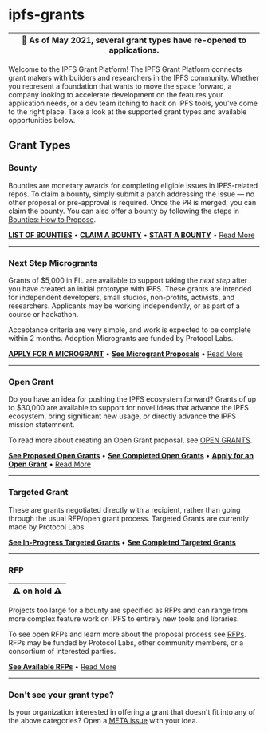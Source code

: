 # ipfs-grants

| 📣 As of May 2021, several grant types have re-opened to applications. |
|---|

Welcome to the IPFS Grant Platform! The IPFS Grant Platform connects grant makers with builders and researchers in the IPFS community. Whether you represent a foundation that wants to move the space forward, a company looking to accelerate development on the features your application needs, or a dev team itching to hack on IPFS tools, you've come to the right place. Take a look at the supported grant types and available opportunities below.

## Grant Types

### Bounty
Bounties are monetary awards for completing eligible issues in IPFS-related repos. To claim a bounty, simply submit a patch addressing the issue &mdash; no other proposal or pre-approval is required. Once the PR is merged, you can claim the bounty. You can also offer a bounty by following the steps in [Bounties: How to Propose](BOUNTIES.md#how-to-propose).

[**LIST OF BOUNTIES**](../../projects/1) • [**CLAIM A BOUNTY**](BOUNTIES.md#how-to-collect) • [**START A BOUNTY**](BOUNTIES.md#how-to-propose) • [Read More](BOUNTIES.md)

---

### Next Step Microgrants
Grants of $5,000 in FIL are available to support taking the _next step_ after you have created an initial prototype with IPFS. These grants are intended for independent developers, small studios, non-profits, activists, and researchers. Applicants may be working independently, or as part of a course or hackathon.

Acceptance criteria are very simple, and work is expected to be complete within 2 months. Adoption Microgrants are funded by Protocol Labs.

[**APPLY FOR A MICROGRANT**](MICROGRANTS.md#Apply) • [**See Microgrant Proposals**](../../issues?utf8=%E2%9C%93&q=is%3Aissue+label%3Atype%3Amicrogrant+) • [Read More](MICROGRANTS.md)

---

### Open Grant
Do you have an idea for pushing the IPFS ecosystem forward? Grants of up to $30,000 are available to support for novel ideas that advance the IPFS ecosystem, bring significant new usage, or directly advance the IPFS mission statemnent.

To read more about creating an Open Grant proposal, see [OPEN GRANTS](open-grants).

[**See Proposed Open Grants**](../../issues?utf8=%E2%9C%93&q=is%3Aissue+label%3Atype%3Aopen-grant+) • [**See Completed Open Grants**](open-grants/completed) • [**Apply for an Open Grant**](open-grants/README.md) • [Read More](open-grants/README.md)

---

### Targeted Grant
These are grants negotiated directly with a recipient, rather than going through the usual RFP/open grant process. Targeted Grants are currently made by Protocol Labs.

[**See In-Progress Targeted Grants**](../../issues?utf8=%E2%9C%93&q=is%3Aissue+label%3Atype%3Atargeted-grant) • [**See Completed Targeted Grants**](targeted-grants/completed)

---

### RFP

|⚠️ on hold ⚠️|
|---|

Projects too large for a bounty are specified as RFPs and can range from more complex feature work on IPFS to entirely new tools and libraries. 

To see open RFPs and learn more about the proposal process see [RFPs](rfps). RFPs may be funded by Protocol Labs, other community members, or a consortium of interested parties.

[**See Available RFPs**](rfps) • [Read More](rfps)

---

### Don't see your grant type?
Is your organization interested in offering a grant that doesn't fit into any of the above categories? Open a [META issue](https://github.com/protocol/ipfs-grants/issues/new?assignees=parkan&labels=&template=-meta--grant-platform-improvement.md&title) with your idea.

